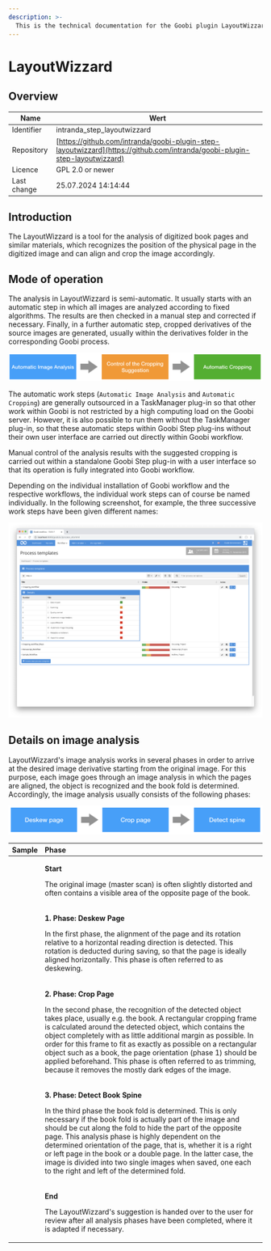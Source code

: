```yaml
---
description: >-
  This is the technical documentation for the Goobi plugin LayoutWizzard for automated cropping of book page scans.
---
```


# LayoutWizzard

## Overview

Name                     | Wert
-------------------------|-----------
Identifier               | intranda_step_layoutwizzard
Repository               | [https://github.com/intranda/goobi-plugin-step-layoutwizzard](https://github.com/intranda/goobi-plugin-step-layoutwizzard)
Licence              | GPL 2.0 or newer 
Last change    | 25.07.2024 14:14:44


## Introduction
The LayoutWizzard is a tool for the analysis of digitized book pages and similar materials, which recognizes the position of the physical page in the digitized image and can align and crop the image accordingly.


## Mode of operation
The analysis in LayoutWizzard is semi-automatic. It usually starts with an automatic step in which all images are analyzed according to fixed algorithms. The results are then checked in a manual step and corrected if necessary. Finally, in a further automatic step, cropped derivatives of the source images are generated, usually within the derivatives folder in the corresponding Goobi process.

![How the LayoutWizzard works within Goobi workflow](images/goobi-plugin-step-layoutwizzard_screen_workflow_en.png)

The automatic work steps (`Automatic Image Analysis` and `Automatic Cropping`) are generally outsourced in a TaskManager plug-in so that other work within Goobi is not restricted by a high computing load on the Goobi server. However, it is also possible to run them without the TaskManager plug-in, so that these automatic steps within Goobi Step plug-ins without their own user interface are carried out directly within Goobi workflow.

Manual control of the analysis results with the suggested cropping is carried out within a standalone Goobi Step plug-in with a user interface so that its operation is fully integrated into Goobi workflow.

Depending on the individual installation of Goobi workflow and the respective workflows, the individual work steps can of course be named individually. In the following screenshot, for example, the three successive work steps have been given different names:

![Individual naming of the individual work steps that belong to the LayoutWizzard](images/goobi-plugin-step-layoutwizzard_screen_goobi_workflow.png)


## Details on image analysis
LayoutWizzard's image analysis works in several phases in order to arrive at the desired image derivative starting from the original image. For this purpose, each image goes through an image analysis in which the pages are aligned, the object is recognized and the book fold is determined. Accordingly, the image analysis usually consists of the following phases:

![Analysis phases of the LayoutWizzard](images/goobi-plugin-step-layoutwizzard_screen_diagramm_en.png)

<table>
  <thead>
    <tr>
      <th style="text-align:left">Sample</th>
      <th style="text-align:left">Phase</th>
    </tr>
  </thead>
  <tbody>
    <tr>
      <td style="text-align:left">
        <img src="screen_phases_1.png" alt/>
      </td>
      <td style="text-align:left">
        <p><b>Start</b>
        </p>
        <p>The original image (master scan) is often slightly distorted and often
          contains a visible area of the opposite page of the book.</p>
      </td>
    </tr>
    <tr>
      <td style="text-align:left">
        <img src="screen_phases_2.png" alt/>
      </td>
      <td style="text-align:left">
        <p><b>1. Phase: Deskew Page</b>
        </p>
        <p>In the first phase, the alignment of the page and its rotation relative
          to a horizontal reading direction is detected. This rotation is deducted
          during saving, so that the page is ideally aligned horizontally. This phase
          is often referred to as deskewing.</p>
      </td>
    </tr>
    <tr>
      <td style="text-align:left">
        <img src="screen_phases_3.png" alt/>
      </td>
      <td style="text-align:left">
        <p><b>2. Phase: Crop Page</b>
        </p>
        <p>In the second phase, the recognition of the detected object takes place,
          usually e.g. the book. A rectangular cropping frame is calculated around
          the detected object, which contains the object completely with as little
          additional margin as possible. In order for this frame to fit as exactly
          as possible on a rectangular object such as a book, the page orientation
          (phase 1) should be applied beforehand. This phase is often referred to
          as trimming, because it removes the mostly dark edges of the image.</p>
      </td>
    </tr>
    <tr>
      <td style="text-align:left">
        <img src="screen_phases_4.png" alt/>
      </td>
      <td style="text-align:left">
        <p><b>3. Phase: Detect Book Spine</b>
        </p>
        <p>In the third phase the book fold is determined. This is only necessary
          if the book fold is actually part of the image and should be cut along
          the fold to hide the part of the opposite page. This analysis phase is
          highly dependent on the determined orientation of the page, that is, whether
          it is a right or left page in the book or a double page. In the latter
          case, the image is divided into two single images when saved, one each
          to the right and left of the determined fold.</p>
      </td>
    </tr>
    <tr>
      <td style="text-align:left">
        <img src="screen_phases_5.png" alt/>
      </td>
      <td style="text-align:left">
        <p><b>End</b>
        </p>
        <p>The LayoutWizzard&apos;s suggestion is handed over to the user for review
          after all analysis phases have been completed, where it is adapted if necessary.</p>
      </td>
    </tr>
  </tbody>
</table>